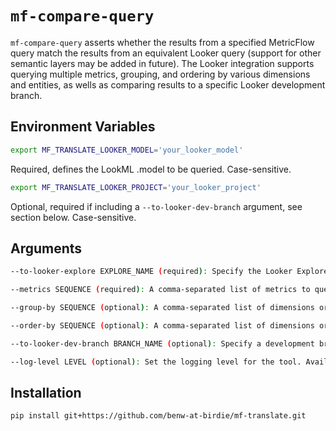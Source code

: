 # `mf-compare-query`

`mf-compare-query` asserts whether the results from a specified MetricFlow query match the results from an equivalent Looker query (support for other semantic layers may be added in future). The Looker integration supports querying multiple metrics, grouping, and ordering by various dimensions and entities, as wells as comparing results to a specific Looker development branch.

## Environment Variables
```bash
export MF_TRANSLATE_LOOKER_MODEL='your_looker_model'
```
Required, defines the LookML .model to be queried. Case-sensitive.

```bash
export MF_TRANSLATE_LOOKER_PROJECT='your_looker_project'
```
Optional, required if including a `--to-looker-dev-branch` argument, see section below. Case-sensitive.

## Arguments
```bash
--to-looker-explore EXPLORE_NAME (required): Specify the Looker Explore to query against. 

--metrics SEQUENCE (required): A comma-separated list of metrics to query, e.g., --metrics bookings,messages. The metrics must be derived from measures in the same semantic model.

--group-by SEQUENCE (optional): A comma-separated list of dimensions or entities to group by, e.g., --group-by customer_name,region.

--order-by SEQUENCE (optional): A comma-separated list of dimensions or entities to order the results by, e.g., --order-by customer_name,-region. Use - to specify descending order for a dimension.

--to-looker-dev-branch BRANCH_NAME (optional): Specify a development branch for Looker comparisons. If not provided, the Looker production environment will be used.

--log-level LEVEL (optional): Set the logging level for the tool. Available levels are DEBUG, INFO, WARNING, ERROR, CRITICAL. The default is INFO.
 ```

## Installation
```bash
pip install git+https://github.com/benw-at-birdie/mf-translate.git
```